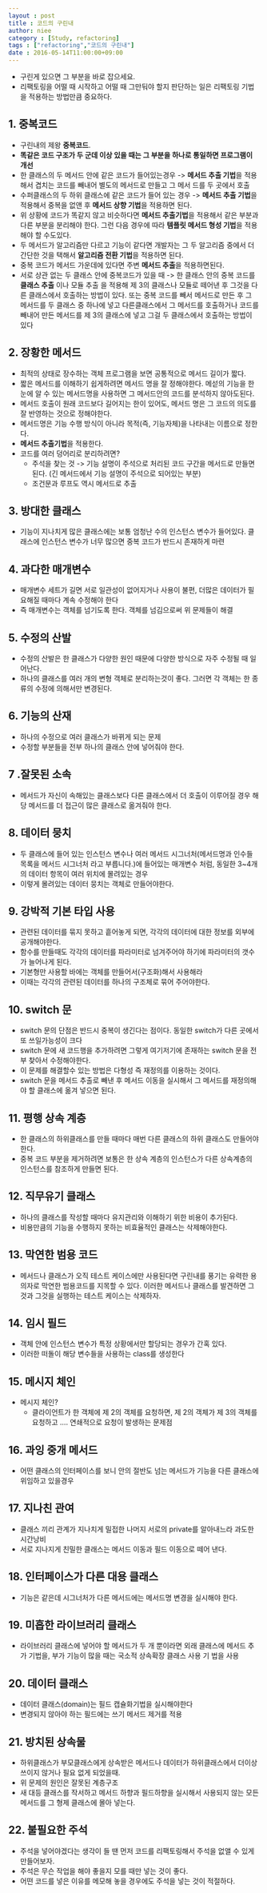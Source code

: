 ```yaml
---
layout : post
title : 코드의 구린내
author: niee
category : [Study, refactoring]
tags : ["refactoring","코드의 구린내"]
date : 2016-05-14T11:00:00+09:00
---
```


  - 구린게 있으면 그 부분을 바로 잡으세요.
  - 리팩토링을 어떨 때 시작하고 어떨 때 그만둬야 할지 판단하는 일은 리팩토링 기법을 적용하는 방법만큼 중요하다.

## 1. 중복코드
  - 구린내의 제왕 **중복코드**.
  - **똑같은 코드 구조가 두 군데 이상 있을 때는 그 부분을 하나로 통일하면 프로그램이 개선**
  - 한 클래스의 두 메서드 안에 같은 코드가 들어있는경우 -> **메서드 추출 기법**을 적용해서 겹치는 코드를 빼내어 별도의 메서드로 만들고 그 메서          드를 두 곳에서 호출
  - 수퍼클래스의 두 하위 클래스에 같은 코드가 들어 있는 경우 -> **메서드 추출 기법**을 적용해서 중복을 없앤 후 **메서드 상향 기법**을 적용하면   된다.
  - 위 상황에 코드가 똑같지 않고 비슷하다면 **메서드 추출기법**을 적용해서 같은 부분과 다른 부분을 분리해야 한다. 그런 다음 경우에 따라 **템플릿 메서드 형성 기법**을 적용해야 할 수도있다.
  - 두 메서드가 알고리즘만 다르고 기능이 같다면 개발자는 그 두 알고리즘 중에서 더 간단한 것을 택해서 **알고리즘 전환 기법**을 적용하면 된다.
  - 중복 코드가 메서드 가운데에 있다면 주변 **메서드 추출**을 적용하면된다.
  - 서로 상관 없는 두 클래스 안에 중복코드가 있을 때 -> 한 클래스 안의 중복 코드를 **클래스 추출** 이나 모듈 추출 을 적용해 제 3의 
    클래스나 모듈로 떼어낸 후 그것을 다른 클래스에서 호출하는 방법이 있다. 또는 중복 코드를 빼서 메서드로 만든 후 그 메서드를 두 클래스 중 하나에 넣고 다른클래스에서 그 메서드를 호출하거나 코드를 빼내어 만든 메서드를 제 3의 클래스에 넣고 그걸 두 클래스에서 호출하는 방법이 있다

## 2. 장황한 메서드
  - 최적의 상태로 장수하는 객체 프로그램을 보면 공통적으로 메서드 길이가 짧다.
  - 짧은 메서드를 이해하기 쉽게하려면 메서드 명을 잘 정해야한다.
    메섣의 기능을 한눈에 알 수 있는 메서드명을 사용하면 그 메서드안의 코드를 분석하지 않아도된다.
  - 메서드 호출이 원래 코드보다 길어지는 한이 있어도, 메서드 명은 그 코드의 의도를 잘 반영하는 것으로 정해야한다.
  - 메서드명은 기능 수행 방식이 아니라 목적(즉, 기능자체)을 나타내는 이름으로 정한다.
  - **메서드 추출기법**을 적용한다.
  - 코드를 여러 덩어리로 분리하려면?
    - 주석을 찾는 것 -> 기능 설명이 주석으로 처리된 코드 구간을 메서드로 만들면 된다. (긴 메서드에서 기능 설명이 주석으로 되어있는 부분)
    - 조건문과 루프도 역시 메서드로 추출 

## 3. 방대한 클래스
  - 기능이 지나치게 많은 클래스에는 보통 엄청난 수의 인스턴스 변수가 들어있다.
    클래스에 인스턴스 변수가 너무 많으면 중복 코드가 반드시 존재하게 마련

## 4. 과다한 매개변수
  - 매개변수 세트가 길면 서로 일관성이 없어지거나 사용이 불편, 더많은 데이터가 필요해질 때마다 계속 수정해야 한다 
  - 즉 매개변수는 객체를 넘기도록 한다. 객체를 넘김으로써 위 문제들이 해결

## 5. 수정의 산발
  - 수정의 산발은 한 클래스가 다양한 원인 때문에 다양한 방식으로 자주 수정될 때 일어난다.
  - 하나의 클래스를 여러 개의 변형 객체로 분리하는것이 좋다.
    그러면 각 객체는 한 종류의 수정에 의해서만 변경된다.
  
## 6. 기능의 산재
  - 하나의 수정으로 여러 클래스가 바뀌게 되는 문제
  - 수정할 부분들을 전부 하나의 클래스 안에 넣어줘야 한다.
 
## 7 .잘못된 소속
  - 메서드가 자신이 속해있는 클래스보다 다른 클래스에서 더 호출이 이루어질 경우 해당 메서드를 더 접근이 많은 클래스로 옮겨줘야 한다.

## 8. 데이터 뭉치
  - 두 클래스에 들어 있는 인스턴스 변수나 여러 메서드 시그너처(메서드명과 인수들 목록을 메서드 시그너처 라고 부릅니다.)에 들어있는 
    매개변수 처럼, 동일한 3~4개의 데이터 항목이 여러 위치에 몰려있는 경우
  - 이렇게 몰려있는 데이터 뭉치는 객체로 만들어야한다.

## 9. 강박적 기본 타입 사용
  - 관련된 데이터를 묶지 못하고 흩어놓게 되면, 각각의 데이터에 대한 정보를 외부에 공개해야한다.
  - 함수를 만들때도 각각의 데이터를 파라미터로 넘겨주어야 하기에 파라미터의 갯수가 늘어나게 된다.
  - 기본형만 사용할 바에는 객체를 만들어서(구조화)해서 사용해라
  - 이때는 각각의 관련된 데이터를 하나의 구조체로 묶어 주어야한다.

## 10. switch 문
  - switch 문의 단점은 반드시 중복이 생긴다는 점이다.
    동일한 switch가 다른 곳에서 또 쓰일가능성이 크다
  - switch 문에 새 코드행을 추가하려면 그렇게 여기저기에 존재하는 switch 문을 전부 찾아서 수정해야한다.
  - 이 문제를 해결할수 있는 방법은 다형성 즉 재정의를 이용하는 것이다.
  - switch 문을 메서드 추출로 빼낸 후 메서드 이동을 실시해서 그 메서드를 재정의해야 할 클래스에 옮겨 넣으면 된다.

## 11. 평행 상속 계층
  - 한 클래스의 하위클래스를 만들 때마다 매번 다른 클래스의 하위 클래스도 만들어야 한다.
  - 중복 코드 부분을 제거하려면 보통은 한 상속 계층의 인스턴스가 다른 상속계층의 인스턴스를 참조하게 만들면 된다.

## 12. 직무유기 클래스
  - 하나의 클래스를 작성할 때마다 유지관리와 이해하기 위한 비용이 추가된다.
  - 비용만큼의 기능을 수행하지 못하는 비효율적인 클래스는 삭제해야한다.

## 13. 막연한 범용 코드
  - 메서드나 클래스가 오직 테스트 케이스에만 사용된다면 구린내를 풍기는 유력한 용의자로 막연한 범용코드를 지목할 수 있다.
    이러한 메서드나 클래스를 발견하면 그것과 그것을 실행하는 테스트 케이스는 삭제하자.

## 14. 임시 필드
  - 객체 안에 인스턴스 변수가 특정 상황에서만 할당되는 경우가 간혹 있다.
  - 이러한 떠돌이 해당 변수들을 사용하는 class를 생성한다

## 15. 메시지 체인
  - 메시지 체인?
    - 클라이언트가 한 객체에 제 2의 객체를 요청하면, 제 2의 객체가 제 3의 객체를 요청하고 .... 연쇄적으로 요청이 발생하는 문제점
 
## 16. 과잉 중개 메서드
  - 어떤 클래스의 인터페이스를 보니 안의 절반도 넘는 메서드가 기능을 다른 클래스에 위임하고 있을경우

## 17. 지나친 관여
  - 클래스 끼리 관계가 지나치게 밀접한 나머지 서로의 private를 알아내느라 과도한 시간낭비 
  - 서로 지나지게 친밀한 클래스는 메서드 이동과 필드 이동으로 떼어 낸다.
  

## 18. 인터페이스가 다른 대용 클래스
  - 기능은 같은데 시그너처가 다른 메서드에는 메서드명 변경을 실시해야 한다.

## 19. 미흡한 라이브러리 클래스
  - 라이브러리 클래스에 넣어야 할 메서드가 두 개 뿐이라면 외래 클래스에 메서드 추가 기법을, 부가 기능이 많을 때는 국소적 상속확장 클래스 사용 기       법을 사용

## 20. 데이터 클래스
  - 데이터 클래스(domain)는 필드 캡슐화기법을 실시해야한다
  - 변경되지 않아야 하는 필드에는 쓰기 메서드 제거를 적용
  
## 21. 방치된 상속물
  - 하위클래스가 부모클래스에게 상속받은 메서드나 데이터가 하위클래스에서 더이상 쓰이지 않거나 필요 없게 되었을때.
  - 위 문제의 원인은 잘못된 계층구조
  - 새 대등 클래스를 작서하고 메서드 하향과 필드하향을 실시해서 사용되지 않는 모든 메서드를 그 형제 클래스에 몰아 넣는다.

## 22. 불필요한 주석
  - 주석을 넣어야겠다는 생각이 들 땐 먼저 코드를 리팩토링해서 주석을 없앨 수 있게 만들어보자.
  - 주석은 무슨 작업을 해야 좋을지 모를 때만 넣는 것이 좋다.
  - 어떤 코드를 넣은 이유를 메모해 놓을 경우에도 주석을 넣는 것이 적절하다.



































